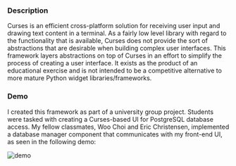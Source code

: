 ### **Description**
Curses is an efficient cross-platform solution for receiving user input and drawing text content in a terminal. As a fairly low level library with regard to the functionality that is available, Curses does not provide the sort of abstractions that are desirable when building complex user interfaces. This framework layers abstractions on top of Curses in an effort to simplify the process of creating a user interface. It exists as the product of an educational exercise and is not intended to be a competitive alternative to more mature Python widget libraries/frameworks.

### **Demo**

I created this framework as part of a university group project. Students were tasked with creating a Curses-based UI for PostgreSQL database access. My fellow classmates, Woo Choi and Eric Christensen, implemented a database manager component that communicates with my front-end UI, as seen in the following demo:

![demo](https://cloud.githubusercontent.com/assets/8960984/11908372/dd585bda-a598-11e5-9dec-08d5b0d0da09.gif)
